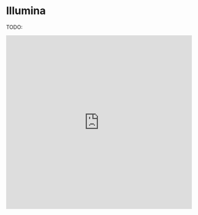 # Illumina

TODO:

<iframe width="100%" height="473" src="https://www.youtube.com/embed/fCd6B5HRaZ8?si=0SQa8z6SLd9mIhjh" title="YouTube video player" frameborder="0" allow="accelerometer; autoplay; clipboard-write; encrypted-media; gyroscope; picture-in-picture; web-share" allowfullscreen></iframe>
